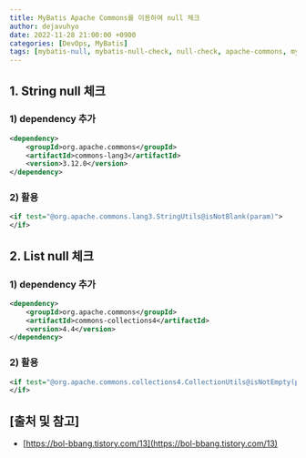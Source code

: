 ```yaml
---
title: MyBatis Apache Commons를 이용하여 null 체크
author: dejavuhyo
date: 2022-11-28 21:00:00 +0900
categories: [DevOps, MyBatis]
tags: [mybatis-null, mybatis-null-check, null-check, apache-commons, mybatis-apache-commons, mybatis-null-체크, null-체크]
---
```


## 1. String null 체크

### 1) dependency 추가

```xml
<dependency>
    <groupId>org.apache.commons</groupId>
    <artifactId>commons-lang3</artifactId>
    <version>3.12.0</version>
</dependency>
```

### 2) 활용

```xml
<if test="@org.apache.commons.lang3.StringUtils@isNotBlank(param)">
</if>
```

## 2. List null 체크

### 1) dependency 추가

```xml
<dependency>
    <groupId>org.apache.commons</groupId>
    <artifactId>commons-collections4</artifactId>
    <version>4.4</version>
</dependency>
```

### 2) 활용

```xml
<if test="@org.apache.commons.collections4.CollectionUtils@isNotEmpty(paramList)">
</if>
```

## [출처 및 참고]
* [https://bol-bbang.tistory.com/13](https://bol-bbang.tistory.com/13)
